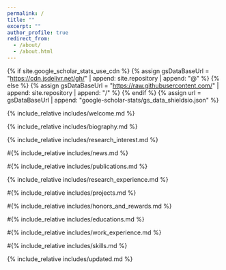 ```yaml
---
permalink: /
title: ""
excerpt: ""
author_profile: true
redirect_from: 
  - /about/
  - /about.html
---
```


{% if site.google_scholar_stats_use_cdn %}
{% assign gsDataBaseUrl = "https://cdn.jsdelivr.net/gh/" | append: site.repository | append: "@" %}
{% else %}
{% assign gsDataBaseUrl = "https://raw.githubusercontent.com/" | append: site.repository | append: "/" %}
{% endif %}
{% assign url = gsDataBaseUrl | append: "google-scholar-stats/gs_data_shieldsio.json" %}

<span class='anchor' id='about-me'></span>

{% include_relative includes/welcome.md %}

{% include_relative includes/biography.md %}

{% include_relative includes/research_interest.md %}

#{% include_relative includes/news.md %}

#{% include_relative includes/publications.md %}

{% include_relative includes/research_experience.md %}

#{% include_relative includes/projects.md %}

#{% include_relative includes/honors_and_rewards.md %}

#{% include_relative includes/educations.md %}

#{% include_relative includes/work_experience.md %}

#{% include_relative includes/skills.md %}

{% include_relative includes/updated.md %}

